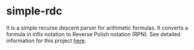 # simple-rdc

It is a simple recurse descent parser for arithmetic formulas.  It converts a formula in infix notation to Reverse Polish notation (RPN).  See detailed information for this project [here](https://litwr2.github.io/simple-rdc.html).
